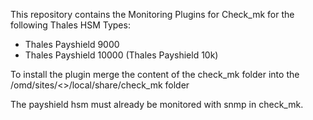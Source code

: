 This repository contains the Monitoring Plugins for Check_mk for the following Thales HSM Types:

* Thales Payshield 9000 
* Thales Payshield 10000 (Thales Payshield 10k) 

To install the plugin merge the content of the check_mk folder into the /omd/sites/<<sitename>>/local/share/check_mk folder 

The payshield hsm must already be monitored with snmp in check_mk.
